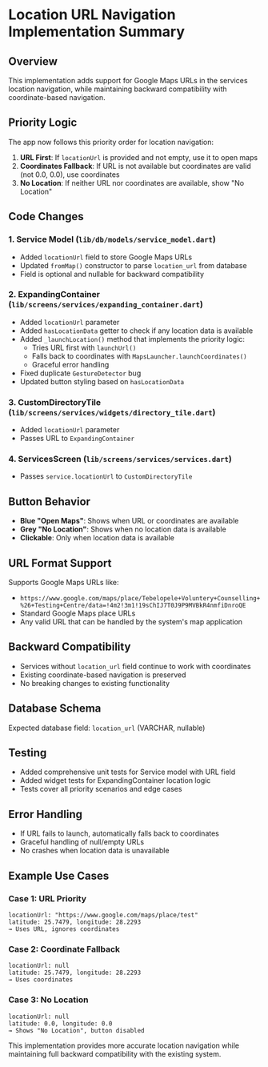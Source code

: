 # Location URL Navigation Implementation Summary

## Overview
This implementation adds support for Google Maps URLs in the services location navigation, while maintaining backward compatibility with coordinate-based navigation.

## Priority Logic
The app now follows this priority order for location navigation:

1. **URL First**: If `locationUrl` is provided and not empty, use it to open maps
2. **Coordinates Fallback**: If URL is not available but coordinates are valid (not 0.0, 0.0), use coordinates  
3. **No Location**: If neither URL nor coordinates are available, show "No Location"

## Code Changes

### 1. Service Model (`lib/db/models/service_model.dart`)
- Added `locationUrl` field to store Google Maps URLs
- Updated `fromMap()` constructor to parse `location_url` from database
- Field is optional and nullable for backward compatibility

### 2. ExpandingContainer (`lib/screens/services/expanding_container.dart`)
- Added `locationUrl` parameter 
- Added `hasLocationData` getter to check if any location data is available
- Added `_launchLocation()` method that implements the priority logic:
  - Tries URL first with `launchUrl()`
  - Falls back to coordinates with `MapsLauncher.launchCoordinates()`
  - Graceful error handling
- Fixed duplicate `GestureDetector` bug
- Updated button styling based on `hasLocationData`

### 3. CustomDirectoryTile (`lib/screens/services/widgets/directory_tile.dart`)
- Added `locationUrl` parameter
- Passes URL to `ExpandingContainer`

### 4. ServicesScreen (`lib/screens/services/services.dart`) 
- Passes `service.locationUrl` to `CustomDirectoryTile`

## Button Behavior
- **Blue "Open Maps"**: Shows when URL or coordinates are available
- **Grey "No Location"**: Shows when no location data is available
- **Clickable**: Only when location data is available

## URL Format Support
Supports Google Maps URLs like:
- `https://www.google.com/maps/place/Tebelopele+Voluntery+Counselling+%26+Testing+Centre/data=!4m2!3m1!19sChIJ7T0J9P9MVBkR4nmfiDnroQE`
- Standard Google Maps place URLs
- Any valid URL that can be handled by the system's map application

## Backward Compatibility
- Services without `location_url` field continue to work with coordinates
- Existing coordinate-based navigation is preserved
- No breaking changes to existing functionality

## Database Schema
Expected database field: `location_url` (VARCHAR, nullable)

## Testing
- Added comprehensive unit tests for Service model with URL field
- Added widget tests for ExpandingContainer location logic
- Tests cover all priority scenarios and edge cases

## Error Handling
- If URL fails to launch, automatically falls back to coordinates
- Graceful handling of null/empty URLs
- No crashes when location data is unavailable

## Example Use Cases

### Case 1: URL Priority
```
locationUrl: "https://www.google.com/maps/place/test"
latitude: 25.7479, longitude: 28.2293
→ Uses URL, ignores coordinates
```

### Case 2: Coordinate Fallback  
```
locationUrl: null
latitude: 25.7479, longitude: 28.2293
→ Uses coordinates
```

### Case 3: No Location
```
locationUrl: null
latitude: 0.0, longitude: 0.0
→ Shows "No Location", button disabled
```

This implementation provides more accurate location navigation while maintaining full backward compatibility with the existing system.